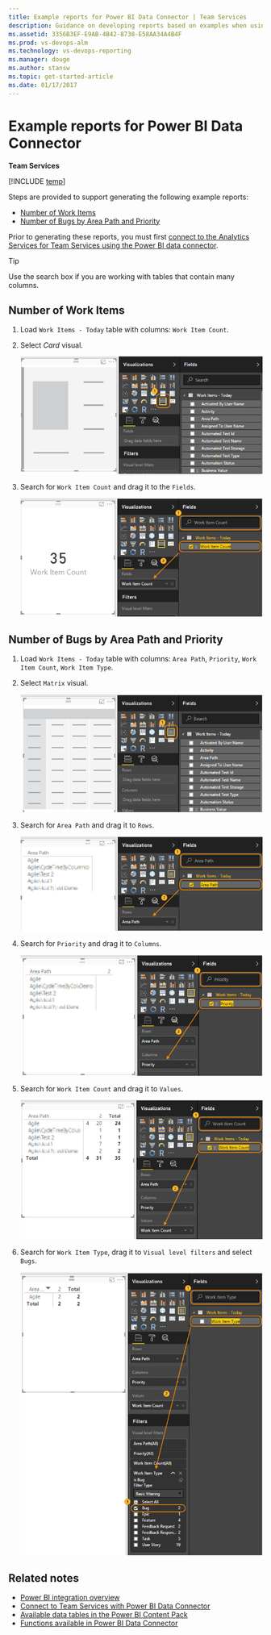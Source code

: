 ```yaml
---
title: Example reports for Power BI Data Connector | Team Services    
description: Guidance on developing reports based on examples when using the Power BI Data Connector and the Analytics Service for Visual Studio Team Services 
ms.assetid: 3356B3EF-E9AB-4B42-8738-E58AA34A4B4F
ms.prod: vs-devops-alm
ms.technology: vs-devops-reporting
ms.manager: douge
ms.author: stansw
ms.topic: get-started-article 
ms.date: 01/17/2017
---
```


# Example reports for Power BI Data Connector

<b>Team Services</b>

[!INCLUDE [temp](../_shared/analytics-preview.md)]

Steps are provided to support generating the following example reports: 

- [Number of Work Items](#1-number-of-work-items)  
- [Number of Bugs by Area Path and Priority](#2-number-of-bugs-by-area-path-and-priority)  

Prior to generating these reports, you must first [connect to the Analytics Services for Team Services using the Power BI data connector](data-connector-connect.md). 

> [!TIP]  
> Use the search box if you are working with tables that contain many columns.


## Number of Work Items

1. Load `Work Items - Today` table with columns: `Work Item Count`.  

2. Select *Card* visual.  

	![](./_img/data-connector-recipes-count-1.png)  

3. Search for `Work Item Count` and drag it to the `Fields`.

	![](./_img/data-connector-recipes-count-2.png)  


## Number of Bugs by Area Path and Priority

1. Load `Work Items - Today` table with columns: `Area Path`, `Priority`, `Work Item Count`, `Work Item Type`.  

2. Select `Matrix` visual.  

	![](./_img/data-connector-recipes-number-of-bugs-by-area-path-and-priority-1.png)

3. Search for `Area Path` and drag it to `Rows`.

	![](./_img/data-connector-recipes-number-of-bugs-by-area-path-and-priority-2.png)

4. Search for `Priority` and drag it to `Columns`.

	![](./_img/data-connector-recipes-number-of-bugs-by-area-path-and-priority-3.png)

5. Search for `Work Item Count` and drag it to `Values`.

	![](./_img/data-connector-recipes-number-of-bugs-by-area-path-and-priority-4.png)

6. Search for `Work Item Type`, drag it to `Visual level filters` and select `Bugs`.

	![](./_img/data-connector-recipes-number-of-bugs-by-area-path-and-priority-5.png)

## Related notes 
- [Power BI integration overview](overview.md) 
- [Connect to Team Services with Power BI Data Connector](./data-connector-connect.md)
- [Available data tables in the Power BI Content Pack](data-connector-available-data.md) 
- [Functions available in Power BI Data Connector](data-connector-functions.md) 